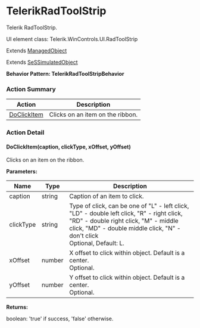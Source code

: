 # TelerikRadToolStrip

Telerik RadToolStrip.
 
UI element class: Telerik.WinControls.UI.RadToolStrip

Extends [ManagedObject](ManagedObject.md)

Extends [SeSSimulatedObject](SeSSimulatedObject.md)





**Behavior Pattern: TelerikRadToolStripBehavior**


<!-- ============================== property summary ========================== -->

	
<!-- ============================== action summary ========================== -->



### Action Summary

|  **Action** | **Description** | 
| ----------- | --------------- |
|	[DoClickItem](#DoClickItem) | Clicks on an item on the ribbon. |




<!-- ============================== property detail ========================== -->
	
	
<!-- ============================== action detail ========================== -->
	
### Action Detail
		
<a name="DoClickItem"></a>    
#### DoClickItem(caption, clickType, xOffset, yOffset)

Clicks on an item on the ribbon.


**Parameters:**

|	**Name** | **Type** | **Description** |
| ---------- | -------- | --------------- |
| caption | string |	Caption of an item to click. |
| clickType | string |	Type of click, can be one of "L" - left click, "LD" - double left click, "R" - right click, "RD" - double right click, "M" - middle click, "MD" - double middle click, "N" - don't click<br>Optional, Default: L. |
| xOffset | number |	X offset to click within object. Default is a center.<br>Optional. |
| yOffset | number |	Y offset to click within object. Default is a center.<br>Optional. |




**Returns:**

boolean: 'true' if success, 'false' otherwise.



<a name="see.also.telerikradtoolstrip.doclickitem"></a>

	

